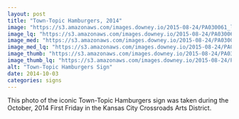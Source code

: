 ```yaml
---
layout: post
title: "Town-Topic Hamburgers, 2014"
image: "https://s3.amazonaws.com/images.downey.io/2015-08-24/PA030061_large.jpg"
image_lq: "https://s3.amazonaws.com/images.downey.io/2015-08-24/PA030061_large_lq.jpg"
image_med: "https://s3.amazonaws.com/images.downey.io/2015-08-24/PA030061_medium.jpg"
image_med_lq: "https://s3.amazonaws.com/images.downey.io/2015-08-24/PA030061_medium_lq.jpg"
image_thumb: "https://s3.amazonaws.com/images.downey.io/2015-08-24/PA030061_thumb.jpg"
image_thumb_lq: "https://s3.amazonaws.com/images.downey.io/2015-08-24/PA030061_thumb_lq.jpg"
alt: "Town-Topic Hamburgers Sign"
date: 2014-10-03
categories: signs
---
```


This photo of the iconic Town-Topic Hamburgers sign was taken during the October, 2014 First Friday in the Kansas City Crossroads Arts District.
